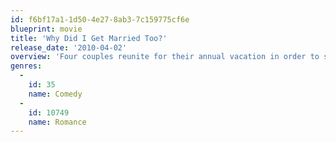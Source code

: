 ```yaml
---
id: f6bf17a1-1d50-4e27-8ab3-7c159775cf6e
blueprint: movie
title: 'Why Did I Get Married Too?'
release_date: '2010-04-02'
overview: 'Four couples reunite for their annual vacation in order to socialize and to spend time analyzing their marriages. Their intimate week in the Bahamas is disrupted by the arrival of an ex-husband determined to win back his recently remarried wife.'
genres:
  -
    id: 35
    name: Comedy
  -
    id: 10749
    name: Romance
---
```


